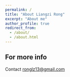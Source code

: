 ```yaml
---
permalink: /
title: "About Liangzi Rong"
excerpt: "About me"
author_profile: true
redirect_from: 
  - /about/
  - /about.html
---
```





For more info
------
Contact ronglz13@gmail.com
